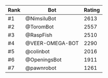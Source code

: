 Rank|Bot|Rating
---|---|---
#1|@NimsiluBot|2613
#2|@ToromBot|2557
#3|@RaspFish|2510
#4|@VEER-OMEGA-BOT|2290
#5|@colinbot|2016
#6|@OpeningsBot|1911
#7|@pawnrobot|1261
